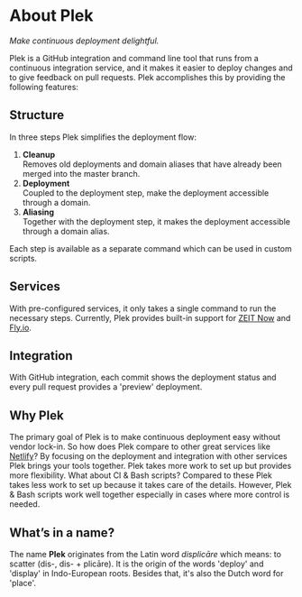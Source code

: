 # About Plek
*Make continuous deployment delightful.*

Plek is a GitHub integration and command line tool that runs from a continuous integration service, and it makes it easier to deploy changes and to give feedback on pull requests. Plek accomplishes this by providing the following features:

## Structure
In three steps Plek simplifies the deployment flow:

1. **Cleanup**  
   Removes old deployments and domain aliases that have already been merged into the master branch.
2. **Deployment**  
   Coupled to the deployment step, make the deployment accessible through a domain.
3. **Aliasing**  
   Together with the deployment step, it makes the deployment accessible through a domain alias.

Each step is available as a separate command which can be used in custom scripts.

## Services
With pre-configured services, it only takes a single command to run the necessary steps. Currently, Plek provides built-in support for [ZEIT Now](https://zeit.co/now) and [Fly.io](https://fly.io/).

## Integration
With GitHub integration, each commit shows the deployment status and every pull request provides a 'preview' deployment.

## Why Plek
The primary goal of Plek is to make continuous deployment easy without vendor lock-in. So how does Plek compare to other great services like [Netlify](https://www.netlify.com/)? By focusing on the deployment and integration with other services Plek brings your tools together. Plek takes more work to set up but provides more flexibility. What about CI & Bash scripts? Compared to these Plek takes less work to set up because it takes care of the details. However, Plek & Bash scripts work well together especially in cases where more control is needed.

## What’s in a name?
The name **Plek** originates from the Latin word *displicāre* which means: to scatter (dis-, dis- + plicāre). It is the origin of the words 'deploy' and 'display' in Indo-European roots. Besides that, it's also the Dutch word for 'place'.
